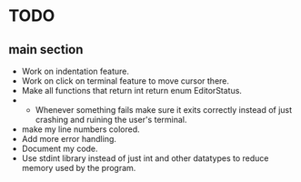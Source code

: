 # TODO

## main section

- Work on indentation feature.
- Work on click on terminal feature to move cursor there.
- Make all functions that return int return enum EditorStatus.
- - Whenever something fails make sure it exits correctly instead of just crashing and ruining the user's terminal.
- make my line numbers colored.
- Add more error handling.
- Document my code.
- Use stdint library instead of just int and other datatypes to reduce memory used by the program.
